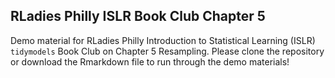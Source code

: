 
## RLadies Philly ISLR Book Club Chapter 5

Demo material for RLadies Philly Introduction to Statistical Learning (ISLR) `tidymodels` Book Club on Chapter 5 Resampling. Please clone the repository or download the Rmarkdown file to run through the demo materials!